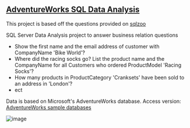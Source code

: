 ## [AdventureWorks SQL Data Analysis](https://github.com/Jimmy90s/Portfolio-Projects/tree/main/AdventureWorks)

This project is based off the questions provided on [sqlzoo](https://sqlzoo.net/wiki/AdventureWorks)

SQL Server Data Analysis project to answer business relation questions

- Show the first name and the email address of customer with CompanyName 'Bike World'?
- Where did the racing socks go? List the product name and the CompanyName for all Customers who ordered ProductModel 'Racing Socks'?
- How many products in ProductCategory 'Cranksets' have been sold to an address in 'London'?
- ect


Data is based on Microsoft's AdventureWorks database. Access version: [AdventureWorks sample databases](https://docs.microsoft.com/en-us/sql/samples/adventureworks-install-configure?view=sql-server-ver1)



![image](https://user-images.githubusercontent.com/103063112/174716179-b84f95cc-6ee6-49da-a584-048d2284e150.png)
